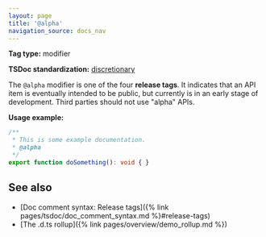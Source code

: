 ```yaml
---
layout: page
title: '@alpha'
navigation_source: docs_nav
---
```


**Tag type:** modifier

**TSDoc standardization:** [discretionary](
https://github.com/microsoft/tsdoc/blob/master/tsdoc/src/details/Standardization.ts)

The `@alpha` modifier is one of the four **release tags**.  It indicates that an API item is eventually intended
to be public, but currently is in an early stage of development.  Third parties should not use "alpha" APIs.

**Usage example:**

```ts
/**
 * This is some example documentation.
 * @alpha
 */
export function doSomething(): void { }
```

## See also

- [Doc comment syntax: Release tags]({% link pages/tsdoc/doc_comment_syntax.md %}#release-tags)
- [The .d.ts rollup]({% link pages/overview/demo_rollup.md %})

